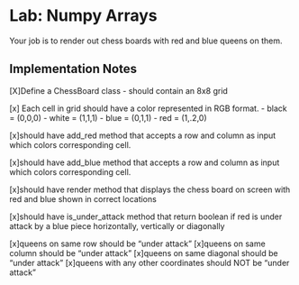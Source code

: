 # Lab: Numpy Arrays


Your job is to render out chess boards with red and blue queens on them.


## Implementation Notes

[X]Define a ChessBoard class - should contain an 8x8 grid 

[x] Each cell in grid should have a color represented in RGB format. - black = (0,0,0) - white = (1,1,1) - blue = (0,1,1) - red = (1,.2,0)


[x]should have add_red method that accepts a row and column as input which colors corresponding cell.

[x]should have add_blue method that accepts a row and column as input which colors corresponding cell.

[x]should have render method that displays the chess board on screen with red and blue shown in correct locations

[x]should have is_under_attack method that return boolean if red is under attack by a blue piece horizontally, vertically or diagonally


[x]queens on same row should be “under attack”
[x]queens on same column should be “under attack”
[x]queens on same diagonal should be “under attack”
[x]queens with any other coordinates should NOT be “under attack”